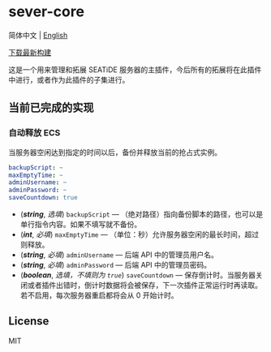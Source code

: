 # sever-core

简体中文 | [English](./README.en.md)

[下载最新构建](https://nightly.link/seatidemc/server-core/workflows/gradle/master/ServerCore%20latest.zip)

这是一个用来管理和拓展 SEATiDE 服务器的主插件，今后所有的拓展将在此插件中进行，或者作为此插件的子集进行。

## 当前已完成的实现

### 自动释放 ECS

当服务器空闲达到指定的时间以后，备份并释放当前的抢占式实例。

```yml
backupScript: ~
maxEmptyTime: ~
adminUsername: ~
adminPassword: ~
saveCountdown: true
```

- (***string***, *选填*) `backupScript` — （绝对路径）指向备份脚本的路径，也可以是单行指令内容。如果不填写就不备份。
- (***int***, *必填*) `maxEmptyTime` — （单位：秒）允许服务器空闲的最长时间，超过则释放。
- (***string***, *必填*) `adminUsername` — 后端 API 中的管理员用户名。
- (***string***, *必填*) `adminPassword` — 后端 API 中的管理员密码。
- (***boolean***, *选填，不填则为 `true`*) `saveCountdown` — 保存倒计时。当服务器关闭或者插件出错时，倒计时数据将会被保存，下一次插件正常运行时再读取。若不启用，每次服务器重启都将会从 0 开始计时。

## License

MIT